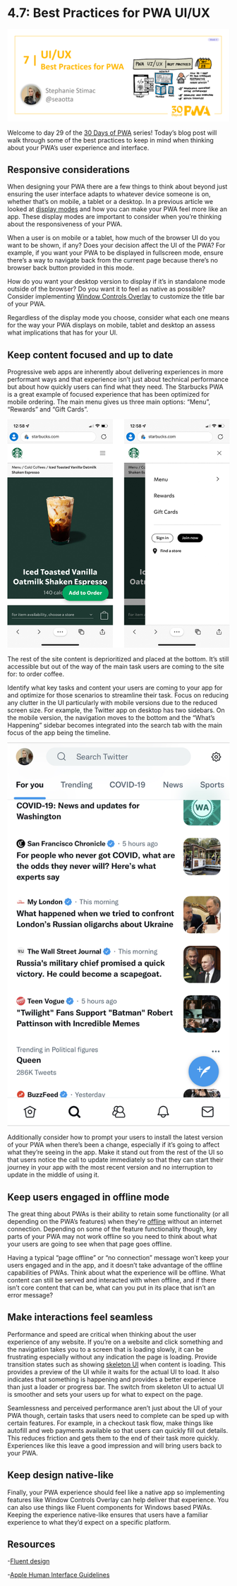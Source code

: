 # 4.7: Best Practices for PWA UI/UX


![Image of title and author](_media/day7.png)

Welcome to day 29 of the [30 Days of PWA](<https://aka.ms/learn-pwa/30Days-blog>) series! Today’s blog post will walk through some of the best practices to keep in mind when thinking about your PWA’s user experience and interface.  

## Responsive considerations 
When designing your PWA there are a few things to think about beyond just ensuring the user interface adapts to whatever device someone is on, whether that’s on mobile, a tablet or a desktop. In a previous article we looked at [display modes](../advanced-capabilities/04.md) and how you can make your PWA feel more like an app. These display modes are important to consider when you’re thinking about the responsiveness of your PWA. 

When a user is on mobile or a tablet, how much of the browser UI do you want to be shown, if any? Does your decision affect the UI of the PWA? For example, if you want your PWA to be displayed in fullscreen mode, ensure there’s a way to navigate back from the current page because there’s no browser back button provided in this mode.

How do you want your desktop version to display if it’s in standalone mode outside of the browser? Do you want it to feel as native as possible? Consider implementing [Window Controls Overlay](https://microsoft.github.io/win-student-devs/#/30DaysOfPWA/advanced-capabilities/04?id=using-window-controls-overlay) to customize the title bar of your PWA. 

Regardless of the display mode you choose, consider what each one means for the way your PWA displays on mobile, tablet and desktop an assess what implications that has for your UI. 

## Keep content focused and up to date 
Progressive web apps are inherently about delivering experiences in more performant ways and that experience isn’t just about technical performance but about how quickly users can find what they need. The Starbucks PWA is a great example of focused experience that has been optimized for mobile ordering. The main menu gives us three main options: “Menu”, “Rewards” and “Gift Cards”. 

![The Starbucks PWA home screen and menu](_media/starbucks-app.jpg)

The rest of the site content is deprioritized and placed at the bottom. It’s still accessible but out of the way of the main task users are coming to the site for: to order coffee. 

Identify what key tasks and content your users are coming to your app for and optimize for those scenarios to streamline their task. Focus on reducing any clutter in the UI particularly with mobile versions due to the reduced screen size. For example, the Twitter app on desktop has two sidebars. On the mobile version, the navigation moves to the bottom and the “What’s Happening” sidebar becomes integrated into the search tab with the main focus of the app being the timeline.  

![The What's Happening content on Twitter appears when you're in the Search pane on mobile](_media/twitter-app.jpg)

Additionally consider how to prompt your users to install the latest version of your PWA when there’s been a change, especially if it’s going to affect what they’re seeing in the app. Make it stand out from the rest of the UI so that users notice the call to update immediately so that they can start their journey in your app with the most recent version and no interruption to update in the middle of using it. 

## Keep users engaged in offline mode
The great thing about PWAs is their ability to retain some functionality (or all depending on the PWA’s features) when they're [offline](../core-concepts/05.md) without an internet connection. Depending on some of the feature functionality though, key parts of your PWA may not work offline so you need to think about what your users are going to see when that page goes offline. 

Having a typical “page offline” or “no connection” message won’t keep your users engaged and in the app, and it doesn’t take advantage of the offline capabilities of PWAs. Think about what the experience will be offline. What content can still be served and interacted with when offline, and if there isn’t core content that can be, what can you put in its place that isn’t an error message?

## Make interactions feel seamless
Performance and speed are critical when thinking about the user experience of any website. If you’re on a website and click something and the navigation takes you to a screen that is loading slowly, it can be frustrating especially without any indication the page is loading. Provide transition states such as showing [skeleton UI](https://docs.microsoft.com/en-us/fluent-ui/web-components/components/skeleton) when content is loading. This provides a preview of the UI while it waits for the actual UI to load. It also indicates that something is happening and provides a better experience than just a loader or progress bar. The switch from skeleton UI to actual UI is smoother and sets your users up for what to expect on the page. 

Seamlessness and perceived performance aren’t just about the UI of your PWA though, certain tasks that users need to complete can be sped up with certain features. For example, in a checkout task flow, make things like autofill and web payments available so that users can quickly fill out details. This reduces friction and gets them to the end of their task more quickly. Experiences like this leave a good impression and will bring users back to your PWA. 

## Keep design native-like
Finally, your PWA experience should feel like a native app so implementing features like Window Controls Overlay can help deliver that experience. You can also use things like Fluent components for Windows based PWAs. Keeping the experience native-like ensures that users have a familiar experience to what they’d expect on a specific platform.

## Resources
-[Fluent design](https://www.microsoft.com/design/fluent/#/)

-[Apple Human Interface Guidelines](https://developer.apple.com/design/human-interface-guidelines/)
